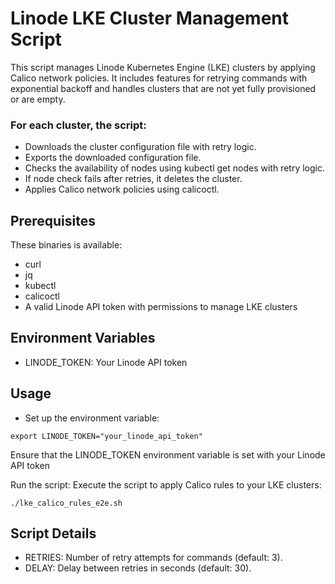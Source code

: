 # Linode LKE Cluster Management Script

This script manages Linode Kubernetes Engine (LKE) clusters by applying Calico network policies. It includes features for retrying commands with exponential backoff and handles clusters that are not yet fully provisioned or are empty.

### For each cluster, the script:
* Downloads the cluster configuration file with retry logic.
* Exports the downloaded configuration file.
* Checks the availability of nodes using kubectl get nodes with retry logic.
* If node check fails after retries, it deletes the cluster.
* Applies Calico network policies using calicoctl.

## Prerequisites

These binaries is available:
* curl
* jq
* kubectl
* calicoctl 
* A valid Linode API token with permissions to manage LKE clusters

## Environment Variables
- LINODE_TOKEN: Your Linode API token

## Usage
- Set up the environment variable: 
```
export LINODE_TOKEN="your_linode_api_token"
```
Ensure that the LINODE_TOKEN environment variable is set with your Linode API token

Run the script:
Execute the script to apply Calico rules to your LKE clusters:

    ./lke_calico_rules_e2e.sh

## Script Details
* RETRIES: Number of retry attempts for commands (default: 3).
* DELAY: Delay between retries in seconds (default: 30).